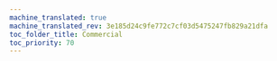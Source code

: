 ```yaml
---
machine_translated: true
machine_translated_rev: 3e185d24c9fe772c7cf03d5475247fb829a21dfa
toc_folder_title: Commercial
toc_priority: 70
---
```



